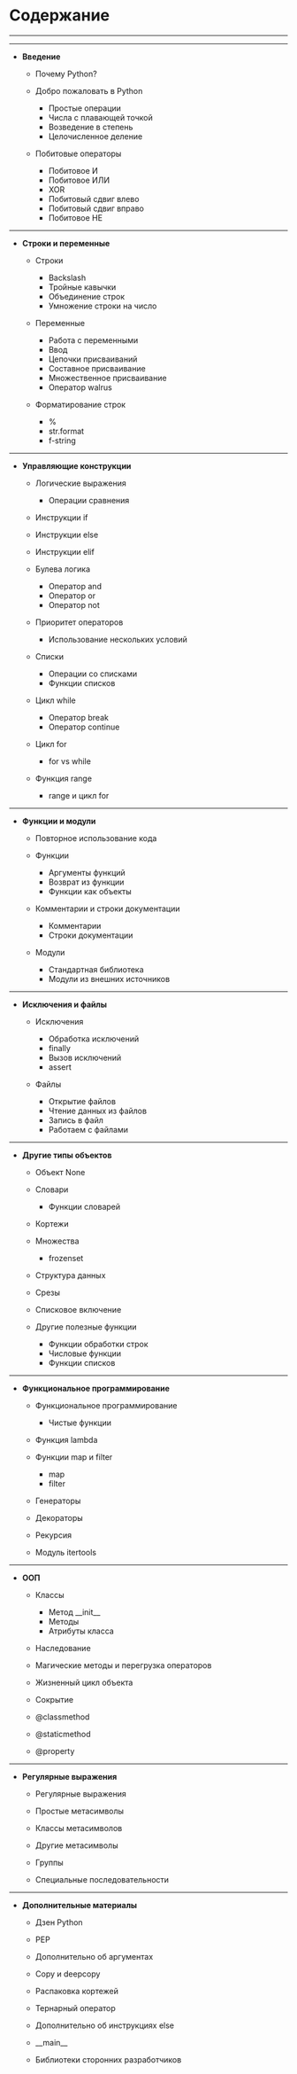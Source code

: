 # Содержание
---


---
* **Введение**
  * Почему Python?

  * Добро пожаловать в Python
      * Простые операции
      * Числа с плавающей точкой
      * Возведение в степень
      * Целочисленное деление

  * Побитовые операторы
      * Побитовое И
      * Побитовое ИЛИ
      * XOR
      * Побитовый сдвиг влево
      * Побитовый сдвиг вправо
      * Побитовое НЕ
   
   
---      
* **Строки и переменные**
  * Строки
    * Backslash
    * Тройные кавычки
    * Объединение строк
    * Умножение строки на число
    
  * Переменные
      * Работа с переменными
      * Ввод
      * Цепочки присваиваний
      * Составное присваивание
      * Множественное присваивание
      * Оператор walrus

  * Форматирование строк
      * %
      * str.format
      * f-string
      
     
---     
* **Управляющие конструкции**
  * Логические выражения
    * Операции сравнения
    
  * Инструкции if

  * Инструкции else

  * Инструкции elif

  * Булева логика
      * Оператор and
      * Оператор or
      * Оператор not

  * Приоритет операторов
      * Использование нескольких условий

  * Списки
      * Операции со списками
      * Функции списков

  * Цикл while
      * Оператор break
      * Оператор continue

  * Цикл for
      * for vs while

  * Функция range
      * range и цикл for
      

---  
* **Функции и модули**
  * Повторное использование кода

  * Функции
      * Аргументы функций
      * Возврат из функции
      * Функции как объекты

  * Комментарии и строки документации
      * Комментарии
      * Строки документации

  * Модули
      * Стандартная библиотека
      * Модули из внешних источников
      

---  
* **Исключения и файлы**
  * Исключения
      * Обработка исключений
      * finally
      * Вызов исключений
      * assert

  * Файлы
      * Открытие файлов
      * Чтение данных из файлов
      * Запись в файл
      * Работаем с файлами
      

---  
* **Другие типы объектов**
  * Объект None

  * Словари
      * Функции словарей

  * Кортежи

  * Множества
      * frozenset

  * Структура данных

  * Срезы

  * Списковое включение

  * Другие полезные функции
      * Функции обработки строк
      * Числовые функции
      * Функции списков


---  
* **Функциональное программирование**
  * Функциональное программирование
      * Чистые функции

  * Функция lambda

  * Функции map и filter
      * map
      * filter

  * Генераторы

  * Декораторы

  * Рекурсия

  * Модуль itertools


---  
* **ООП**
  * Классы
      * Метод \_\_init\_\_
      * Методы
      * Атрибуты класса

  * Наследование

  * Магические методы и перегрузка операторов

  * Жизненный цикл объекта

  * Сокрытие

  * @classmethod

  * @staticmethod

  * @property
  

---  
* **Регулярные выражения**
  * Регулярные выражения

  * Простые метасимволы

  * Классы метасимволов

  * Другие метасимволы

  * Группы
  
  * Специальные последовательности
  
  
---    
* **Дополнительные материалы**
  * Дзен Python

  * PEP

  * Дополнительно об аргументах

  * Copy и deepcopy

  * Распаковка кортежей

  * Тернарный оператор

  * Дополнительно об инструкциях else

  * \_\_main\_\_

  * Библиотеки сторонних разработчиков
